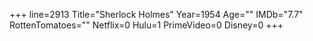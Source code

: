 +++
line=2913
Title="Sherlock Holmes"
Year=1954
Age=""
IMDb="7.7"
RottenTomatoes=""
Netflix=0
Hulu=1
PrimeVideo=0
Disney=0
+++

